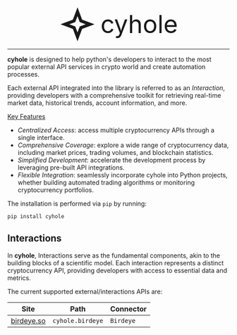 <div style="display: flex; align-items: center; justify-content: center;">
  <svg width="6em" height="6em" viewBox="0 0 24 24">
      <path fill = "currentColor" d = "m12 6.7l1.45 3.85L17.3 12l-3.85 1.45L12 17.3l-1.45-3.85L6.7 12l3.85-1.45zM12 1L9 9l-8 3l8 3l3 8l3-8l8-3l-8-3z" />
  </svg>
  <span style="margin-left: 10px; font-size: 4em;">cyhole</span>
</div>

---

**cyhole** is designed to help python's developers to interact to the most popular external API services in crypto world and create automation processes.

Each external API integrated into the library is referred to as an *Interaction*, providing developers with a comprehensive toolkit for retrieving real-time market data, historical trends, account information, and more.

<u>Key Features</u>

  - *Centralized Access*: access multiple cryptocurrency APIs through a single interface.
  - *Comprehensive Coverage*: explore a wide range of cryptocurrency data, including market prices, trading volumes, and blockchain statistics.
  - *Simplified Development*: accelerate the development process by leveraging pre-built API integrations.
  - *Flexible Integration*: seamlessly incorporate cyhole into Python projects, whether building automated trading algorithms or monitoring cryptocurrency portfolios.

The installation is performed via `pip` by running:

```sh
pip install cyhole
```

## Interactions

In **cyhole**, Interactions serve as the fundamental components, akin to the building blocks of a scientific model. Each interaction represents a distinct cryptocurrency API, providing developers with access to essential data and metrics.

The current supported external/interactions APIs are:

|Site                             |Path             |Connector|
|----                             |----             |---------|
|[birdeye.so](https://birdeye.so) |`cyhole.birdeye` |`Birdeye`|
